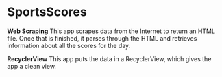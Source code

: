 # SportsScores
**Web Scraping**
This app scrapes data from the Internet to return an HTML file. Once that is finished, it parses through the HTML and retrieves information about all the scores for the day.

**RecyclerView**
This app puts the data in a RecyclerView, which gives the app a clean view.
